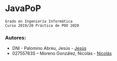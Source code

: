 # JavaPoP
```
Grado en Ingeniería Informática
Curso 2019/20 Práctica de POO 2020
```
### Autores:
* DNI - Palomino Abreu, Jesús - [Jesús](https://github.com/jesukete)
* 02755783S – Moreno González, Nicolás - [Nicolás](https://github.com/nicolasmorenog)

